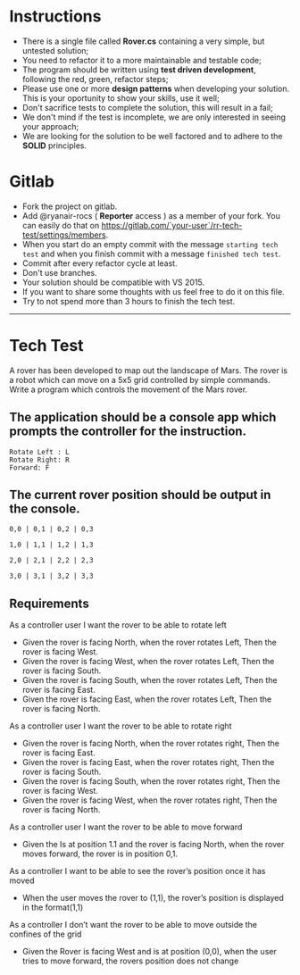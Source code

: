 # Instructions

- There is a single file called **Rover.cs** containing a very simple, but untested solution;
- You need to refactor it to a more maintainable and testable code;
- The program should be written using **test driven development**, following the red, green, refactor steps;
- Please use one or more **design patterns** when developing your solution. This is your oportunity to show your skills, use it well;
- Don't sacrifice tests to complete the solution, this will result in a fail;
- We don't mind if the test is incomplete, we are only interested in seeing your approach;
- We are looking for the solution to be well factored and to adhere to the **SOLID** principles.

# Gitlab

- Fork the project on gitlab.
- Add @ryanair-rocs ( **Reporter** access ) as a member of your fork. You can easily do that on https://gitlab.com/`your-user`/rr-tech-test/settings/members.
- When you start do an empty commit with the message `starting tech test` and when you finish commit with a message `finished tech test`.
- Commit after every refactor cycle at least.
- Don't use branches.
- Your solution should be compatible with VS 2015.
- If you want to share some thoughts with us feel free to do it on this file.
- Try to not spend more than 3 hours to finish the tech test.

-------------------------------------------------------------

# Tech Test

A rover has been developed to map out the landscape of Mars. The rover is a robot which can move on a 5x5 grid controlled by simple commands.
Write a program which controls the movement of the Mars rover.

## The application should be a console app which prompts the controller for the instruction.

    Rotate Left : L
    Rotate Right: R
    Forward: F

## The current rover position should be output in the console.

    0,0	| 0,1 | 0,2 | 0,3

    1,0 | 1,1 | 1,2 | 1,3

    2,0 | 2,1 | 2,2 | 2,3

    3,0 | 3,1 | 3,2 | 3,3

## Requirements

As a controller user I want the rover to be able to rotate left

- Given the rover is facing North, when  the rover rotates Left, Then the rover is facing West.
- Given the rover is facing West, when  the rover rotates Left, Then the rover is facing South.
- Given the rover is facing South, when  the rover rotates Left, Then the rover is facing East.
- Given the rover is facing East, when  the rover rotates Left, Then the rover is facing  North.

As a controller user I want the rover to be able to rotate right

- Given the rover is facing North, when the rover rotates right, Then the rover is facing East.
- Given the rover is facing East, when the rover rotates right, Then the rover is facing South.
- Given the rover is facing South, when the rover rotates right, Then the rover is facing West.
- Given the rover is facing West, when the rover rotates right, Then the rover is facing North.

As a controller user I want the rover to be able to move forward

- Given the Is at position 1.1 and the rover is facing North, when the rover moves forward, the rover is in position 0,1.

As a controller I want to be able to see the rover’s position once it has moved

- When the user moves the rover to (1,1), the rover’s position is displayed in the format(1,1)

As a controller I don’t want the rover to be able to move outside the confines of the grid

- Given the Rover is facing West and is at position (0,0), when the user tries to move forward, the rovers position does not change
